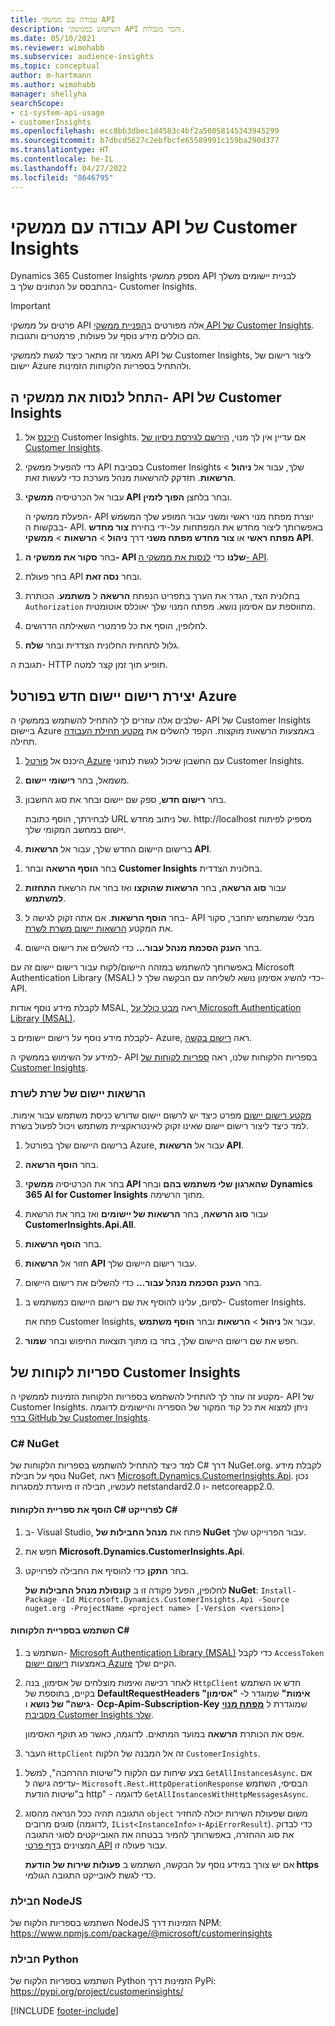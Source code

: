 ```yaml
---
title: עבודה עם ממשקי API
description: השתמש בממשקי API והכר מגבלות.
ms.date: 05/10/2021
ms.reviewer: wimohabb
ms.subservice: audience-insights
ms.topic: conceptual
author: m-hartmann
ms.author: wimohabb
manager: shellyha
searchScope:
- ci-system-api-usage
- customerInsights
ms.openlocfilehash: ecc8bb3dbec1d4583c4bf2a58058145343945299
ms.sourcegitcommit: b7dbcd5627c2ebfbcfe65589991c159ba290d377
ms.translationtype: HT
ms.contentlocale: he-IL
ms.lasthandoff: 04/27/2022
ms.locfileid: "8646795"
---
```

# <a name="work-with-customer-insights-apis"></a>עבודה עם ממשקי API של Customer Insights

Dynamics 365 Customer Insights מספק ממשקי API לבניית יישומים משלך בהתבסס על הנתונים שלך ב- Customer Insights.

> [!IMPORTANT]
> פרטים על ממשקי API אלה מפורטים ב[הפניית ממשקי API של Customer Insights](https://developer.ci.ai.dynamics.com/api-details#api=CustomerInsights). הם כוללים מידע נוסף על פעולות, פרמטרים ותגובות.

מאמר זה מתאר כיצד לגשת לממשקי API של Customer Insights, ליצור רישום של יישום Azure ולהתחיל בספריות הלקוחות הזמינות.

## <a name="get-started-trying-the-customer-insights-apis"></a>התחל לנסות את ממשקי ה- API של Customer Insights

1. [היכנס](https://home.ci.ai.dynamics.com) אל Customer Insights. אם עדיין אין לך מנוי, [הירשם לגירסת ניסיון של Customer Insights](https://aka.ms/tryci).

1. כדי להפעיל ממשקי API בסביבת Customer Insights שלך, עבור אל **ניהול** > **הרשאות**. תזדקק להרשאות מנהל מערכת כדי לעשות זאת.

1. עבור אל הכרטיסיה **ממשקי API** ובחר בלחצן **הפוך לזמין**.    
 
   הפעלת ממשקי ה- API יוצרת מפתח מנוי ראשי ומשני עבור המופע שלך המשמש בבקשות ה- API. באפשרותך ליצור מחדש את המפתחות על-ידי בחירת **צור מחדש מפתח ראשי** או **צור מחדש מפתח משני** דרך **ניהול** > **הרשאות** > **ממשקי API**.

<!--  :::image type="content" source="media/enable-apis.gif" alt-text="Enable Customer Insights APIs."::: -->

1. בחר **סקור את ממשקי ה- API שלנו** כדי [לנסות את ממשקי ה- API](https://developer.ci.ai.dynamics.com/api-details#api=CustomerInsights&operation=Get-all-instances).

1. בחר פעולת API ובחר **נסה זאת**.

1. בחלונית הצד, הגדר את הערך בתפריט הנפתח **הרשאה** ל **משתמע**. הכותרת `Authorization` מתווספת עם אסימון נושא. מפתח המנוי שלך יאוכלס אוטומטית.
  
1. לחלופין, הוסף את כל פרמטרי השאילתה הדרושים.

1. גלול לתחתית החלונית הצדדית ובחר **שלח**.

תגובת ה- HTTP תופיע תוך זמן קצר למטה.

<!--   :::image type="content" source="media/try-apis.gif" alt-text="How to test the APIs."::: -->

## <a name="create-a-new-app-registration-in-the-azure-portal"></a>יצירת רישום יישום חדש בפורטל Azure

שלבים אלה עוזרים לך להתחיל להשתמש בממשקי ה- API של Customer Insights ביישום Azure באמצעות הרשאות מוקצות. הקפד להשלים את [מקטע תחילת העבודה](#get-started-trying-the-customer-insights-apis) תחילה.

1. היכנס אל [פורטל Azure](https://portal.azure.com) עם החשבון שיכול לגשת לנתוני Customer Insights.

1. משמאל, בחר **רישומי יישום**.

1. בחר **רישום חדש**, ספק שם יישום ובחר את סוג החשבון.
 
   לבחירתך, הוסף כתובת URL של ניתוב מחדש. http://localhost מספיק לפיתוח יישום במחשב המקומי שלך.

1. ברישום היישום החדש שלך, עבור אל **הרשאות API**.

<!--   :::image type="content" source="media/app-registration-1.gif" alt-text="How to set API permissions in App registration."::: -->

1. בחר **הוסף הרשאה** ובחר **Customer Insights** בחלונית הצדדית.

1. עבור **סוג הרשאה**, בחר **הרשאות שהוקצו** ואז בחר את הרשאת **התחזות למשתמש**.

1. בחר **הוסף הרשאות**. אם אתה זקוק לגישה ל- API מבלי שמשתמש יתחבר, סקור את המקטע [הרשאות יישום משרת לשרת](#server-to-server-application-permissions).

1. בחר **הענק הסכמת מנהל עבור...** כדי להשלים את רישום היישום.

באפשרותך להשתמש במזהה היישום/לקוח עבור רישום יישום זה עם Microsoft Authentication Library‏ (MSAL) כדי להשיג אסימון נושא לשליחה עם הבקשה שלך ל- API.

<!-- :::image type="content" source="media/grant-admin-consent.gif" alt-text="How to grant admin consent."::: -->

לקבלת מידע נוסף אודות MSAL, ראה [מבט כולל על Microsoft Authentication Library‏ (MSAL)](/azure/active-directory/develop/msal-overview).

לקבלת מידע נוסף על רישום יישומים ב- Azure, ראה [רישום בקשה](/azure/active-directory/develop/quickstart-register-app.md#register-an-application).

למידע על השימוש בממשקי ה- API בספריות הלקוחות שלנו, ראה [ספריות לקוחות של Customer Insights](#customer-insights-client-libraries).

### <a name="server-to-server-application-permissions"></a>הרשאות יישום של שרת לשרת

[מקטע רישום יישום](#create-a-new-app-registration-in-the-azure-portal) מפרט כיצד יש לרשום יישום שדורש כניסת משתמש עבור אימות. למד כיצד ליצור רישום יישום שאינו זקוק לאינטראקציית משתמש ויכול לפעול בשרת.

1. ברישום היישום שלך בפורטל Azure, עבור אל **הרשאות API**.

1. בחר **הוסף הרשאה**. 

1. בחר את הכרטיסיה **ממשקי API שהארגון שלי משתמש בהם** ובחר **Dynamics 365 AI for Customer Insights** מתוך הרשימה. 

1. עבור **סוג הרשאה**, בחר **הרשאות של יישומים** ואז בחר את הרשאת **CustomerInsights.Api.All**.

1. בחר **הוסף הרשאות**.

1. חזור אל **הרשאות API** עבור רישום היישום שלך.

1. בחר **הענק הסכמת מנהל עבור...** כדי להשלים את רישום היישום.

 <!--  :::image type="content" source="media/grant-admin-consent.gif" alt-text="How to grant admin consent."::: -->

1. לסיום, עלינו להוסיף את שם רישום היישום כמשתמש ב- Customer Insights.  
   
   פתח את Customer Insights, עבור אל **ניהול** > **הרשאות** ובחר **הוסף משתמש**.

1. חפש את שם רישום היישום שלך, בחר בו מתוך תוצאות החיפוש ובחר **שמור**.

## <a name="customer-insights-client-libraries"></a>ספריות לקוחות של Customer Insights

מקטע זה עוזר לך להתחיל להשתמש בספריות הלקוחות הזמינות לממשקי ה- API של Customer Insights. ניתן למצוא את כל קוד המקור של הספריה והיישומים לדוגמה [בדף GitHub של Customer Insights](https://github.com/microsoft/Dynamics365-CustomerInsights-Client-Libraries). 

### <a name="c-nuget"></a>C# NuGet

למד כיצד להתחיל להשתמש בספריות הלקוחות של C#‎ דרך NuGet‏.org. לקבלת מידע נוסף על חבילת NuGet, ראה [Microsoft.Dynamics.CustomerInsights.Api](https://www.nuget.org/packages/Microsoft.Dynamics.CustomerInsights.Api/). נכון לעכשיו, חבילה זו מיועדת למסגרות netstandard2.0 ו- netcoreapp2.0.

#### <a name="add-the-c-client-library-to-a-c-project"></a>הוסף את ספריית הלקוחות C#‎ לפרוייקט C#‎

1. ב- Visual Studio, פתח את **מנהל החבילות של NuGet** עבור הפרוייקט שלך.

1. חפש את **Microsoft.Dynamics.CustomerInsights.Api**.

1. בחר **התקן** כדי להוסיף את החבילה לפרוייקט.
 
   לחלופין, הפעל פקודה זו ב **קונסולת מנהל החבילות של NuGet**: `Install-Package -Id Microsoft.Dynamics.CustomerInsights.Api -Source nuget.org -ProjectName <project name> [-Version <version>]`

 <!--  :::image type="content" source="media/visual-studio-nuget-package.gif" alt-text="Add NuGet package to Visual Studio project."::: -->

#### <a name="use-the-c-client-library"></a>השתמש בספריית הלקוחות C#‎

1. השתמש ב- [Microsoft Authentication Library‏ (MSAL)](/azure/active-directory/develop/msal-overview) כדי לקבל `AccessToken` באמצעות [רישום יישום Azure](#create-a-new-app-registration-in-the-azure-portal) הקיים שלך.

1. לאחר רכישה ואימות מוצלחים של אסימון, בנה `HttpClient` חדש או השתמש בקיים, בתוספת של **DefaultRequestHeaders "אימות"** שמוגדר ל- **"אסימון גישה" של נושא** ו- **Ocp-Apim-Subscription-Key** שמוגדרת ל [**מפתח מנוי** מסביבת Customer Insights שלך](#get-started-trying-the-customer-insights-apis).   
 
   אפס את הכותרת **הרשאה** במועד המתאים. לדוגמה, כאשר פג תוקף האסימון.

1. העבר `HttpClient` זה אל המבנה של הלקוח `CustomerInsights`.

<!--   :::image type="content" source="media/httpclient-sample.png" alt-text="Sample of httpclient."::: -->

1. בצע שיחות עם הלקוח ל"שיטות ההרחבה", למשל `GetAllInstancesAsync`. אם עדיפה גישה ל- `Microsoft.Rest.HttpOperationResponse` הבסיסי, השתמש ב"שיטות הודעת http" - לדוגמה `GetAllInstancesWithHttpMessagesAsync`.

1. התגובה תהיה ככל הנראה מהסוג `object` משום שפעולת השירות יכולה להחזיר סוגים מרובים (לדוגמה, `IList<InstanceInfo>` ו-`ApiErrorResult`). כדי לבדוק את סוג ההחזרה, באפשרותך להמיר בבטחה את האובייקטים לסוגי התגובה המצוינים ב[דף פרטי API](https://developer.ci.ai.dynamics.com/api-details#api=CustomerInsights) עבור פעולה זו.    
   
   אם יש צורך במידע נוסף על הבקשה, השתמש ב **פעולות שירות של הודעת https** כדי לגשת לאובייקט התגובה הגולמי.

### <a name="nodejs-package"></a>חבילת NodeJS

השתמש בספריות הלקוח של NodeJS הזמינות דרך NPM: https://www.npmjs.com/package/@microsoft/customerinsights

### <a name="python-package"></a>חבילת Python

השתמש בספריות הלקוח של Python הזמינות דרך PyPi: https://pypi.org/project/customerinsights/

[!INCLUDE [footer-include](includes/footer-banner.md)]
